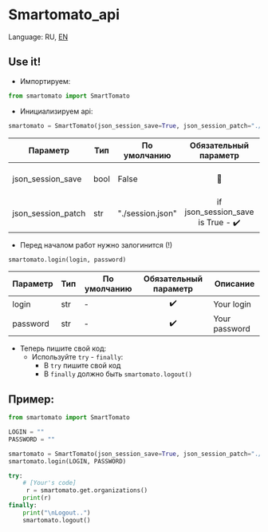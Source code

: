 # Smartomato_api

Language: RU, [EN](README_en.md)

## Use it!

* Импортируем:
```python
from smartomato import SmartTomato
```
* Инициализируем api:
```python
smartomato = SmartTomato(json_session_save=True, json_session_patch="./jsons/session.json")
```
| Параметр          | Тип  | По умолчанию | Обязательный параметр  | Описание |
| ------            | ---- | ------------ | :--------------------: | -------- |
| json_session_save | bool | False        | 	    🔴                | Сохранить ли файл сессии?  |
| json_session_patch| str  | "./session.json" | if json_session_save is True - ✔️ | Как и куда сохранить файл |

* Перед началом работ нужно залогинится (!)
```python
smartomato.login(login, password)
```
| Параметр          | Тип  | По умолчанию | Обязательный параметр  | Описание |
| ------            | ---- | ------------ | :--------------------: | -------- |
| login		           | str  | -	           | ✔️	                    | Your login    |
| password	         | str  | - 	          | ✔️	                    | Your password |

* Теперь пишите свой код:
  * Используйте `try` - `finally`:
    * В `try` пишите свой код
    * В `finally` должно быть `smartomato.logout()`
    
## Пример: 

```python
from smartomato import SmartTomato

LOGIN = ""
PASSWORD = ""

smartomato = SmartTomato(json_session_save=True, json_session_patch="./jsons/session.json")
smartomato.login(LOGIN, PASSWORD)

try:
    # [Your's code]
     r = smartomato.get.organizations()
    print(r)
finally:
    print("\nLogout..")
    smartomato.logout()
```
